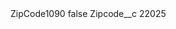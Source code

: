 <?xml version="1.0" encoding="UTF-8"?>
<CustomMetadata xmlns="http://soap.sforce.com/2006/04/metadata" xmlns:xsi="http://www.w3.org/2001/XMLSchema-instance" xmlns:xsd="http://www.w3.org/2001/XMLSchema">
    <label>ZipCode1090</label>
    <protected>false</protected>
    <values>
        <field>Zipcode__c</field>
        <value xsi:type="xsd:string">22025</value>
    </values>
</CustomMetadata>
